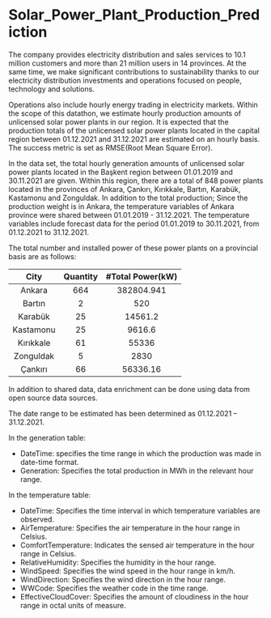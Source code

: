 # Solar_Power_Plant_Production_Prediction

The company provides electricity distribution and sales services to 10.1 million customers and more than 21 million users in 14 provinces. At the same time, we make significant contributions to sustainability thanks to our electricity distribution investments and operations focused on people, technology and solutions.

Operations also include hourly energy trading in electricity markets. Within the scope of this datathon, we estimate hourly production amounts of unlicensed solar power plants in our region. It is expected that the production totals of the unlicensed solar power plants located in the capital region between 01.12.2021 and 31.12.2021 are estimated on an hourly basis. The success metric is set as RMSE(Root Mean Square Error).

In the data set, the total hourly generation amounts of unlicensed solar power plants located in the Başkent region between 01.01.2019 and 30.11.2021 are given. Within this region, there are a total of 848 power plants located in the provinces of Ankara, Çankırı, Kırıkkale, Bartın, Karabük, Kastamonu and Zonguldak. In addition to the total production; Since the production weight is in Ankara, the temperature variables of Ankara province were shared between 01.01.2019 - 31.12.2021. The temperature variables include forecast data for the period 01.01.2019 to 30.11.2021, from 01.12.2021 to 31.12.2021.

The total number and installed power of these power plants on a provincial basis are as follows:

| City | Quantity  | #Total Power(kW)  |
| :---:   | :-: | :-: |
| Ankara | 664 | 382804.941 |
| Bartın | 2 | 520 |
| Karabük | 25 | 14561.2 |
| Kastamonu | 25 | 9616.6 |
| Kırıkkale | 61 | 55336 |
| Zonguldak | 5 | 2830 |
| Çankırı | 66 | 56336.16 |


In addition to shared data, data enrichment can be done using data from open source data sources.

The date range to be estimated has been determined as 01.12.2021 – 31.12.2021.

In the generation table:

* DateTime: specifies the time range in which the production was made in date-time format.
* Generation: Specifies the total production in MWh in the relevant hour range.

In the temperature table:

* DateTime: Specifies the time interval in which temperature variables are observed.
* AirTemperature: Specifies the air temperature in the hour range in Celsius.
* ComfortTemperature: Indicates the sensed air temperature in the hour range in Celsius.
* RelativeHumidity: Specifies the humidity in the hour range.
* WindSpeed: Specifies the wind speed in the hour range in km/h.
* WindDirection: Specifies the wind direction in the hour range.
* WWCode: Specifies the weather code in the time range.
* EffectiveCloudCover: Specifies the amount of cloudiness in the hour range in octal units of measure.
